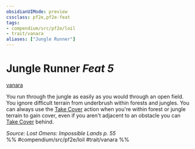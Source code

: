 ```yaml
---
obsidianUIMode: preview
cssclass: pf2e,pf2e-feat
tags:
- compendium/src/pf2e/loil
- trait/vanara
aliases: ["Jungle Runner"]
---
```

# Jungle Runner  *Feat 5*  
[vanara](vanara-loil.md "Vanara Ancestry & Heritage Trait")  


You run through the jungle as easily as you would through an open field. You ignore difficult terrain from underbrush within forests and jungles. You can always use the [Take Cover](take-cover.md) action when you're within forest or jungle terrain to gain cover, even if you aren't adjacent to an obstacle you can [Take Cover](take-cover.md) behind.

*Source: Lost Omens: Impossible Lands p. 55*  
%% #compendium/src/pf2e/loil #trait/vanara %%